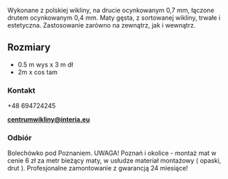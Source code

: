 
Wykonane z polskiej wikliny, na drucie ocynkowanym 0,7 mm, łączone drutem ocynkowanym 0,4 mm. Maty gęsta, z sortowanej wikliny, trwałe i estetyczna. Zastosowanie zarówno na zewnątrz, jak i wewnątrz. 

<h2>Rozmiary</h2>

* 0.5 m wys x 3 m dł
* 2m x cos tam

<h3>Kontakt</h3>

+48 694724245

**centrumwikliny@interia.eu**

<h3>Odbiór</h3>

Bolechówko pod Poznaniem.
UWAGA! Poznań i okolice - montaż mat w cenie 6 zł za metr bieżący maty, w usłudze materiał montażowy ( opaski, drut ). Profesjonalne zamontowanie z gwarancją 24 miesiące!
